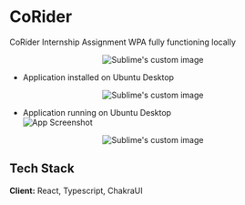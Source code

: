 # CoRider
CoRider Internship Assignment
WPA fully functioning locally 

<p align="center">
  <img src="https://github.com/yom4n/CoRider/assets/27628105/8cf51714-e15c-4e15-91ce-c888555303a4" alt="Sublime's custom image"/>
</p>


* Application installed on Ubuntu Desktop                                                                                                       
<p align="center">
  <img src="https://github.com/yom4n/CoRider/assets/27628105/9bf578e7-1a6a-4ddc-85bd-beb6d9865b2e" alt="Sublime's custom image"/>
</p>


* Application running on Ubuntu Desktop                                                                                                                 
![App Screenshot]()

<p align="center">
  <img src="https://github.com/yom4n/CoRider/assets/27628105/155c696b-0f53-498b-ab86-6f3f31be27a9" alt="Sublime's custom image"/>
</p>


## Tech Stack

**Client:** React, Typescript, ChakraUI 
